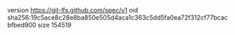 version https://git-lfs.github.com/spec/v1
oid sha256:19c5ace8c28e8ba850e505d4aca1c363c5dd5fa0ea72f312cf77bcacbfbed900
size 154519
